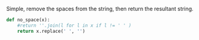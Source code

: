 Simple, remove the spaces from the string, then return the resultant string.
```python
def no_space(x):
    #return ''.join(l for l in x if l != ' ' )
    return x.replace(' ', '')
```
